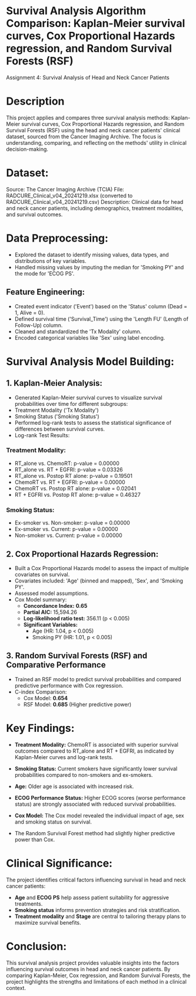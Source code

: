 # Survival Analysis Algorithm Comparison: Kaplan-Meier survival curves, Cox Proportional Hazards regression, and Random Survival Forests (RSF)
Assignment 4: Survival Analysis of Head and Neck Cancer Patients

# Description
This project applies and compares three survival analysis methods: Kaplan-Meier survival curves, Cox Proportional Hazards regression, and Random Survival Forests (RSF) using the head and neck cancer patients' clinical dataset, sourced from the Cancer Imaging Archive. The focus is understanding, comparing, and reflecting on the methods' utility in clinical decision-making.

# Dataset:
Source: The Cancer Imaging Archive (TCIA)
File: RADCURE_Clinical_v04_20241219.xlsx (converted to RADCURE_Clinical_v04_20241219.csv)
Description: Clinical data for head and neck cancer patients, including demographics, treatment modalities, and survival outcomes.

# Data Preprocessing:
- Explored the dataset to identify missing values, data types, and distributions of key variables.
- Handled missing values by imputing the median for 'Smoking PY' and the mode for 'ECOG PS'.
## Feature Engineering:
- Created event indicator ('Event') based on the 'Status' column (Dead = 1, Alive = 0).
- Defined survival time ('Survival_Time') using the 'Length FU' (Length of Follow-Up) column.
- Cleaned and standardized the 'Tx Modality' column.
- Encoded categorical variables like 'Sex' using label encoding.

# Survival Analysis Model Building: 
## 1. Kaplan-Meier Analysis:
- Generated Kaplan-Meier survival curves to visualize survival probabilities over time for different subgroups:
- Treatment Modality ('Tx Modality')
- Smoking Status ('Smoking Status')
- Performed log-rank tests to assess the statistical significance of differences between survival curves.
- Log-rank Test Results:

### Treatment Modality:
- RT_alone vs. ChemoRT: p-value = 0.00000
- RT_alone vs. RT + EGFRI: p-value = 0.03326
- RT_alone vs. Postop RT alone: p-value = 0.19501
- ChemoRT vs. RT + EGFRI: p-value = 0.00000
- ChemoRT vs. Postop RT alone: p-value = 0.02041
- RT + EGFRI vs. Postop RT alone: p-value = 0.46327

### Smoking Status:
- Ex-smoker vs. Non-smoker: p-value = 0.00000
- Ex-smoker vs. Current: p-value = 0.00000
- Non-smoker vs. Current: p-value = 0.00000

## 2. Cox Proportional Hazards Regression:
- Built a Cox Proportional Hazards model to assess the impact of multiple covariates on survival.
- Covariates included: 'Age' (binned and mapped), 'Sex', and 'Smoking PY'.
- Assessed model assumptions.
- Cox Model summary:
  - **Concordance Index:** **0.65**
  - **Partial AIC:** 15,594.26
  - **Log-likelihood ratio test:** 356.11 (p < 0.005)
  - **Significant Variables:**
    - Age (HR: 1.04, p < 0.005)
    - Smoking PY (HR: 1.01, p < 0.005)

## 3. Random Survival Forests (RSF) and Comparative Performance
- Trained an RSF model to predict survival probabilities and compared predictive performance with Cox regression.
- C-index Comparison:
  - Cox Model: **0.654**
  - RSF Model: **0.685** (Higher predictive power)

# Key Findings:
- **Treatment Modality:** ChemoRT is associated with superior survival outcomes compared to RT_alone and RT + EGFRI, as indicated by Kaplan-Meier curves and log-rank tests.
- **Smoking Status:** Current smokers have significantly lower survival probabilities compared to non-smokers and ex-smokers.
- **Age:** Older age is associated with increased risk.
- **ECOG Performance Status:** Higher ECOG scores (worse performance status) are strongly associated with reduced survival probabilities.

- **Cox Model:** The Cox model revealed the individual impact of age, sex and smoking status on survival.
- The Random Survival Forest method had slightly higher predictive power than Cox.

# Clinical Significance:
The project identifies critical factors influencing survival in head and neck cancer patients:
- **Age** and **ECOG PS** help assess patient suitability for aggressive treatments.
- **Smoking status** informs prevention strategies and risk stratification.
- **Treatment modality** and **Stage** are central to tailoring therapy plans to maximize survival benefits.

# Conclusion:
This survival analysis project provides valuable insights into the factors influencing survival outcomes in head and neck cancer patients. By comparing Kaplan-Meier, Cox regression, and Random Survival Forests, the project highlights the strengths and limitations of each method in a clinical context.
